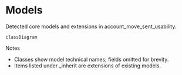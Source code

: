 # Models

Detected core models and extensions in account_move_sent_usability.

```mermaid
classDiagram
```

Notes
- Classes show model technical names; fields omitted for brevity.
- Items listed under _inherit are extensions of existing models.
